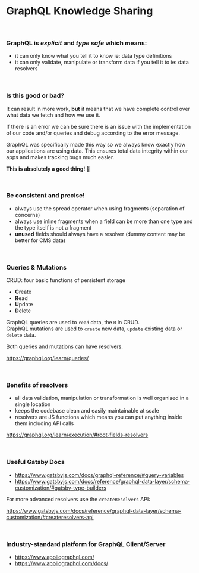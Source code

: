 # GraphQL Knowledge Sharing

<br>

### GraphQL is _explicit_ and _type safe_ which means:

- it can only know what you tell it to know ie: data type definitions
- it can only validate, manipulate or transform data if you tell it to ie: data resolvers

<br>

### Is this good or bad?

It can result in more work, **but** it means that we have complete control over
what data we fetch and how we use it.

If there is an error we can be sure there is an issue with the implementation of
our code and/or queries and debug according to the error message.

GraphQL was specifically made this way so we always know exactly how our
applications are using data. This ensures total data integrity within our apps
and makes tracking bugs much easier.

**This is absolutely a good thing!** 🙂

<br>

### Be consistent and precise!

- always use the spread operator when using fragments (separation of concerns)
- always use inline fragments when a field can be more than one type and the type itself is not a fragment
- **unused** fields should always have a resolver (dummy content may be better for CMS data)

<br>

### Queries & Mutations

CRUD: four basic functions of persistent storage
- **C**reate
- **R**ead
- **U**pdate
- **D**elete

GraphQL queries are used to `read` data, the `R` in CRUD.<br>
GraphQL mutations are used to `create` new data, `update` existing data or `delete` data.

Both queries and mutations can have resolvers.

<a href="https://graphql.org/learn/queries/" target="_blank">https://graphql.org/learn/queries/</a>

<br>

### Benefits of resolvers

- all data validation, manipulation or transformation is well organised in a single location
- keeps the codebase clean and easily maintainable at scale
- resolvers are JS functions which means you can put anything inside them including API calls

<a href="https://graphql.org/learn/execution/#root-fields-resolvers" target="_blank">https://graphql.org/learn/execution/#root-fields-resolvers</a>

<br>

### Useful Gatsby Docs

- <a href="https://www.gatsbyjs.com/docs/graphql-reference/#query-variables" target="_blank">https://www.gatsbyjs.com/docs/graphql-reference/#query-variables</a>
- <a href="https://www.gatsbyjs.com/docs/reference/graphql-data-layer/schema-customization/#gatsby-type-builders" target="_blank">https://www.gatsbyjs.com/docs/reference/graphql-data-layer/schema-customization/#gatsby-type-builders</a>

For more advanced resolvers use the `createResolvers` API:

<a href="https://www.gatsbyjs.com/docs/reference/graphql-data-layer/schema-customization/#createresolvers-api" target="_blank">https://www.gatsbyjs.com/docs/reference/graphql-data-layer/schema-customization/#createresolvers-api</a>

<br>

### Industry-standard platform for GraphQL Client/Server

- <a href="https://www.apollographql.com/" target="_blank">https://www.apollographql.com/</a>
- <a href="https://www.apollographql.com/docs/" target="_blank">https://www.apollographql.com/docs/</a>